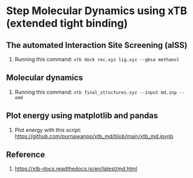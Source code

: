 # Step Molecular Dynamics using xTB (extended tight binding)

## The automated Interaction Site Screening (aISS)
1. Running this command: `xtb dock rec.xyz lig.xyz --gbsa methanol`

## Molecular dynamics 
1. Running this command: `xtb final_structures.xyz --input md.inp --omd`

## Plot energy using matplotlib and pandas 
1. Plot energy with this script: https://github.com/purnawanpp/xtb_md/blob/main/xtb_md.ipynb

## Reference
1. https://xtb-docs.readthedocs.io/en/latest/md.html
